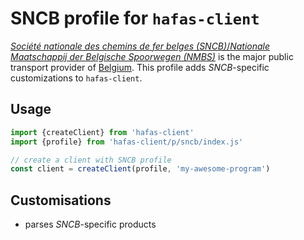 # SNCB profile for `hafas-client`

[*Société nationale des chemins de fer belges (SNCB)*/*Nationale Maatschappij der Belgische Spoorwegen (NMBS)*](https://en.wikipedia.org/wiki/National_Railway_Company_of_Belgium) is the major public transport provider of [Belgium](https://en.wikipedia.org/wiki/Belgium). This profile adds *SNCB*-specific customizations to `hafas-client`.

## Usage

```js
import {createClient} from 'hafas-client'
import {profile} from 'hafas-client/p/sncb/index.js'

// create a client with SNCB profile
const client = createClient(profile, 'my-awesome-program')
```


## Customisations

- parses *SNCB*-specific products
